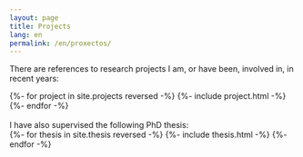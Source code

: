 ```yaml
---
layout: page
title: Projects
lang: en
permalink: /en/proxectos/
---
```


There are references to research projects I am, or have been, involved in, in recent years:

<div class="card-pannel">
{%- for project in site.projects reversed -%}
  {%- include project.html -%}
{%- endfor -%}
</div>

<br/>
I have also supervised the following PhD thesis:

<div class="card-pannel">
{%- for thesis in site.thesis reversed -%}
  {%- include thesis.html -%}
{%- endfor -%}
</div>
